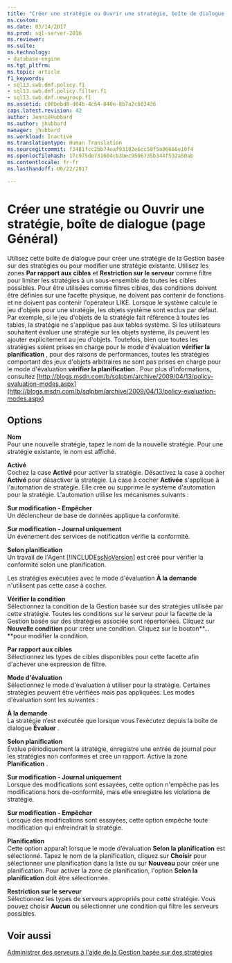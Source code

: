 ```yaml
---
title: "Créer une stratégie ou Ouvrir une stratégie, boîte de dialogue (page Général) | Microsoft Docs"
ms.custom: 
ms.date: 03/14/2017
ms.prod: sql-server-2016
ms.reviewer: 
ms.suite: 
ms.technology:
- database-engine
ms.tgt_pltfrm: 
ms.topic: article
f1_keywords:
- sql13.swb.dmf.policy.f1
- sql13.swb.dmf.policy.filter.f1
- sql13.swb.dmf.newgroup.f1
ms.assetid: c00bebd0-d04b-4c64-840e-8b7a2c603436
caps.latest.revision: 42
author: JennieHubbard
ms.author: jhubbard
manager: jhubbard
ms.workload: Inactive
ms.translationtype: Human Translation
ms.sourcegitcommit: f3481fcc2bb74eaf93182e6cc58f5a06666e10f4
ms.openlocfilehash: 17c975de731604cb3bec9586735b344f532a50ab
ms.contentlocale: fr-fr
ms.lasthandoff: 06/22/2017

---
```

# <a name="create-new-policy-or-open-policy-dialog-box-general-page"></a>Créer une stratégie ou Ouvrir une stratégie, boîte de dialogue (page Général)
  Utilisez cette boîte de dialogue pour créer une stratégie de la Gestion basée sur des stratégies ou pour modifier une stratégie existante. Utilisez les zones **Par rapport aux cibles** et **Restriction sur le serveur** comme filtre pour limiter les stratégies à un sous-ensemble de toutes les cibles possibles. Pour être utilisées comme filtres cibles, des conditions doivent être définies sur une facette physique, ne doivent pas contenir de fonctions et ne doivent pas contenir l'opérateur LIKE. Lorsque le système calcule le jeu d'objets pour une stratégie, les objets système sont exclus par défaut.  Par exemple, si le jeu d'objets de la stratégie fait référence à toutes les tables, la stratégie ne s'applique pas aux tables système. Si les utilisateurs souhaitent évaluer une stratégie sur les objets système, ils peuvent les ajouter explicitement au jeu d'objets. Toutefois, bien que toutes les stratégies soient prises en charge pour le mode d'évaluation **vérifier la planification** , pour des raisons de performances, toutes les stratégies comportant des jeux d'objets arbitraires ne sont pas prises en charge pour le mode d'évaluation **vérifier la planification** . Pour plus d’informations, consultez [http://blogs.msdn.com/b/sqlpbm/archive/2009/04/13/policy-evaluation-modes.aspx](http://blogs.msdn.com/b/sqlpbm/archive/2009/04/13/policy-evaluation-modes.aspx)  
  
## <a name="options"></a>Options  
 **Nom**  
 Pour une nouvelle stratégie, tapez le nom de la nouvelle stratégie. Pour une stratégie existante, le nom est affiché.  
  
 **Activé**  
 Cochez la case **Activé** pour activer la stratégie. Désactivez la case à cocher **Activé** pour désactiver la stratégie. La case à cocher **Activée** s'applique à l'automation de stratégie. Elle crée ou supprime le système d'automation pour la stratégie. L'automation utilise les mécanismes suivants :  
  
 **Sur modification - Empêcher**  
 Un déclencheur de base de données applique la conformité.  
  
 **Sur modification - Journal uniquement**  
 Un événement des services de notification vérifie la conformité.  
  
 **Selon planification**  
 Un travail de l'Agent [!INCLUDE[ssNoVersion](../../includes/ssnoversion-md.md)] est créé pour vérifier la conformité selon une planification.  
  
 Les stratégies exécutées avec le mode d'évaluation **À la demande** n'utilisent pas cette case à cocher.  
  
 **Vérifier la condition**  
 Sélectionnez la condition de la Gestion basée sur des stratégies utilisée par cette stratégie. Toutes les conditions sur le serveur pour la facette de la Gestion basée sur des stratégies associée sont répertoriées. Cliquez sur **Nouvelle condition** pour créer une condition. Cliquez sur le bouton**…**pour modifier la condition.  
  
 **Par rapport aux cibles**  
 Sélectionnez les types de cibles disponibles pour cette facette afin d'achever une expression de filtre.  
  
 **Mode d'évaluation**  
 Sélectionnez le mode d'évaluation à utiliser pour la stratégie. Certaines stratégies peuvent être vérifiées mais pas appliquées. Les modes d'évaluation sont les suivantes :  
  
 **À la demande**  
 La stratégie n’est exécutée que lorsque vous l’exécutez depuis la boîte de dialogue **Évaluer** .  
  
 **Selon planification**  
 Évalue périodiquement la stratégie, enregistre une entrée de journal pour les stratégies non conformes et crée un rapport. Active la zone **Planification** .  
  
 **Sur modification - Journal uniquement**  
 Lorsque des modifications sont essayées, cette option n'empêche pas les modifications hors de-conformité, mais elle enregistre les violations de stratégie.  
  
 **Sur modification - Empêcher**  
 Lorsque des modifications sont essayées, cette option empêche toute modification qui enfreindrait la stratégie.  
  
 **Planification**  
 Cette option apparaît lorsque le mode d’évaluation **Selon la planification** est sélectionné. Tapez le nom de la planification, cliquez sur **Choisir** pour sélectionner une planification dans la liste ou sur **Nouveau** pour créer une planification. Pour activer la zone de planification, l'option **Selon la planification** doit être sélectionnée.  
  
 **Restriction sur le serveur**  
 Sélectionnez les types de serveurs appropriés pour cette stratégie. Vous pouvez choisir **Aucun** ou sélectionner une condition qui filtre les serveurs possibles.  
  
## <a name="see-also"></a>Voir aussi  
 [Administrer des serveurs à l'aide de la Gestion basée sur des stratégies](../../relational-databases/policy-based-management/administer-servers-by-using-policy-based-management.md)  
  
  

